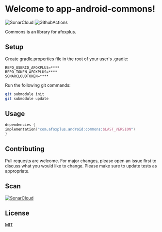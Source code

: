 # Welcome to app-android-commons!

![SonarCloud](https://sonarcloud.io/api/project_badges/measure?project=afoxplus-app-android-invitation&metric=alert_status)
![GithubActions](https://github.com/afoxplus/app-android-commons/actions/workflows/android_build.yml/badge.svg?branch=master)

Commons is an library for afoxplus.

## Setup

Create gradle.properties file in the root of your user's .gradle:

 ``` text 
 REPO_USERID_AFOXPLUS=****  
 REPO_TOKEN_AFOXPLUS=****  
 SONARCLOUDTOKEN=****   
 ```  

Run the following git commands:

```bash  
git submodule init
git submodule update
```  

## Usage

```kotlin  
dependencies {  
implementation("com.afoxplus.android:commons:$LAST_VERSION")
}  
```  

## Contributing
Pull requests are welcome. For major changes, please open an issue first to discuss what you would like to change.
Please make sure to update tests as appropriate.

## Scan
[![SonarCloud](https://sonarcloud.io/images/project_badges/sonarcloud-white.svg)](https://sonarcloud.io/summary/new_code?id=afoxplus-app-android-commons)

## License
[MIT](https://choosealicense.com/licenses/mit/)